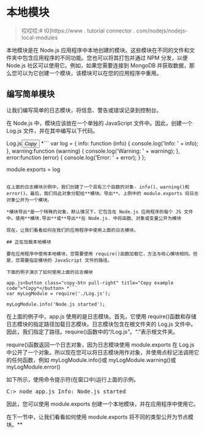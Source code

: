 # 本地模块

> 哎哎哎:# t0]https://www . tutorial connector . com/nodejs/nodejs-local-modules

本地模块是在 Node.js 应用程序中本地创建的模块。这些模块在不同的文件和文件夹中包含应用程序的不同功能。您也可以将其打包并通过 NPM 分发，以便 Node.js 社区可以使用它。例如，如果您需要连接到 MongoDB 并获取数据，那么您可以为它创建一个模块，该模块可以在您的应用程序中重用。

## 编写简单模块

让我们编写简单的日志模块，将信息、警告或错误记录到控制台。

在 Node.js 中，模块应该放在一个单独的 JavaScript 文件中。因此，创建一个 Log.js 文件，并在其中编写以下代码。

Log.js<button class="copy-btn pull-right" title="Copy example code">*Copy*</button> *```
var log = {
            info: function (info) { 
                console.log('Info: ' + info);
            },
            warning:function (warning) { 
                console.log('Warning: ' + warning);
            },
            error:function (error) { 
                console.log('Error: ' + error);
            }
    };

module.exports = log 
```

在上面的日志模块示例中，我们创建了一个具有三个函数的对象- info()、warning()和 error()。最后，我们将此对象分配给**模块。导出**。上例中的 module.exports 将日志对象公开为一个模块。

*模块导出*是一个特殊的对象，默认情况下，它包含在 Node.js 应用程序的每个 JS 文件中。使用**模块.导出**或**导出**在 Node.js. 中将函数、对象或变量公开为模块

现在，让我们看看如何在我们的应用程序中使用上面的日志模块。

## 正在加载本地模块

要在应用程序中使用本地模块，您需要使用 require()函数加载它，方法与核心模块相同。但是，您需要指定模块的 JavaScript 文件的路径。

下面的例子演示了如何使用上面的日志模块

app.js<button class="copy-btn pull-right" title="Copy example code">*Copy*</button> *```
var myLogModule = require('./Log.js');

myLogModule.info('Node.js started'); 
```

在上面的例子中，app.js 使用的是日志模块。首先，它使用 require()函数和存储日志模块的指定路径加载日志模块。日志模块包含在根文件夹的 Log.js 文件中。因此，我们指定了路径。require()函数中的“/Log.js”。“.”表示根文件夹。

require()函数返回一个日志对象，因为日志模块使用 module.exports 在 Log.js 中公开了一个对象。所以现在您可以将日志模块用作对象，并使用点标记法调用它的任何函数，例如 myLogModule.info()或 myLogModule.warning()或 myLogModule.error()

如下所示，使用命令提示符(在窗口中)运行上面的示例。

<samp>C:\> node app.js
Info: Node.js started</samp>

因此，您可以使用 module.exports 创建一个本地模块，并在应用程序中使用它。

在下一节中，让我们看看如何使用 module.exports 将不同的类型公开为节点模块。**
